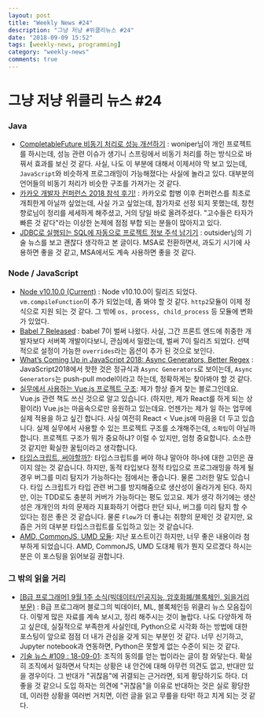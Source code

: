 ```yaml
---
layout: post
title: "Weekly News #24"
description: "그냥 저냥 #위클리뉴스 #24"
date: "2018-09-09 15:52"
tags: [weekly-news, programming]
category: "weekly-news"
comments: true
---
```


# 그냥 저냥 위클리 뉴스 #24

### Java

* [CompletableFuture 비동기 처리로 성능 개선하기](http://blog.woniper.net/361) : woniper님이 개인 프로젝트를 하시는데, 성능 관련 이슈가 생기니 스프링에서 비동기 처리를 하는 방식으로 바꿔서 효과를 보신 것 같다. 사실, 나도 이 부분에 대해서 이제서야 막 보고 있는데, `JavaScript`와 비슷하게 프로그래밍이 가능해졌다는 사실에 놀라고 있다. 대부분의 언어들의 비동기 처리가 비슷한 구조를 가져가는 것 같다. 
* [카카오 개발자 컨퍼런스 2018 참석 후기!](https://jojoldu.tistory.com/335) : 카카오로 합병 이후 컨퍼런스를 최초로 개최한게 아닐까 싶었는데, 사실 가고 싶었는데, 참가자로 선정 되지 못했는데, 창천향로님이 정리를 세세하게 해주셨고, 거의 당일 바로 올려주셨다. "고수들은 타자가 빠른 것 같다"라는 이상한 논제에 점점 부합 되는 분들이 많아지고 있다. 
* [JDBC로 실행되는 SQL에 자동으로 프로젝트 정보 주석 남기기](http://woowabros.github.io/tools/2018/08/16/jdbc-log-sql-projectinfo.html) : outsider님의 기술 뉴스를 보고 괜찮다 생각하고 본 글이다. MSA로 전환하면서, 과도기 시기에 사용하면 좋을 것 같고, MSA에서도 계속 사용하면 좋을 것 같다. 

### Node / JavaScript

* [Node v10.10.0 (Current)](https://nodejs.org/en/blog/release/v10.10.0/) : Node v10.10.0이 릴리즈 되었다. `vm.compileFunction`이 추가 되었는데, 좀 봐야 할 것 같다. `http2`모듈이 이제 정식으로 지원 되는 것 같다. 그 밖에 `os, process, child_process` 등 모듈에 변화가 있었다. 
* [Babel 7 Released](https://babeljs.io/blog/2018/08/27/7.0.0) : babel 7이 벌써 나왔다. 사실, 그간 프론트 엔드에 취중한 개발자보다 서버쪽 개발이다보니, 관심에서 밀렸는데, 벌써 7이 릴리즈 되었다. 선택적으로 설정이 가능한 `overrides`라는 옵션이 추가 된 것으로 보인다.  
* [What’s Coming Up in JavaScript 2018: Async Generators, Better Regex](https://thenewstack.io/whats-coming-up-in-javascript-2018-async-generators-better-regex/) : JavaScript2018에서 핫한 것은 정규식과 `Async Generators`로 보이는데, `Async Generators`는 push-pull model이라고 하는데, 정확하게는 찾아봐야 할 것 같다. 
* [실무에서 사용하는 Vue.js 프로젝트 구조](https://joshua1988.github.io/web-development/vuejs/vue-structure/): 제가 항상 즐겨 찾는 블로그인데요. Vue.js 관련 책도 쓰신 것으로 알고 있습니다. (하지만, 제가 React를 하게 되는 상황이라) Vue.js는 마음속으로만 응원하고 있는데요. 언젠가는 제가 일 하는 업무에 실제 적용을 하고 싶긴 합니다. 사실 여전히 React < Vue.js에 마음을 더 두고 있습니다. 실제 실무에서 사용할 수 있는 프로젝트 구조를 소개해주는데, `소확팁`이 아닐까 합니다. 프로젝트 구조가 뭐가 중요하냐? 이럴 수 있지만, 엄청 중요합니다. 소소한 것 같지만 확실한 꿀팁이라고 생각합니다. 
* [타입스크립트, 써야할까?](https://hyunseob.github.io/2018/08/12/do-you-need-to-use-ts/): 타입스크립트를 써야 하냐 말아야 하나에 대한 고민은 끊이지 않는 것 같습니다. 하지만, 동적 타입보다 정적 타입으로 프로그래밍을 하게 될 경우 버그를 미리 탐지가 가능하다는 점에서는 좋습니다. 물론 그러한 말도 있습니다. 타입 스크립트가 타입 관련 버그를 방지해줌으로 생산성이 올라가게 된다. 하지만, 이는 TDD로도 충분히 커버가 가능하다는 평도 있고요. 제가 생각 하기에는 생산성은 개개인의 차의 문제라 지표화하기 어렵다 판단 되나, 버그를 미리 탐지 할 수 있다는 점은 좋은 것 같습니다. 물론 `Flow`가 더 좋냐는 취향의 문제인 것 같지만, 요즘은 거의 대부분 타입스크립트를 도입하고 있는 것 같습니다. 
* [AMD, CommonJS, UMD 모듈](https://www.zerocho.com/category/JavaScript/post/5b67e7847bbbd3001b43fd73): 지난 포스트이긴 하지만, 너무 좋은 내용이라 첨부하게 되었습니다. AMD, CommonJS, UMD 도대체 뭐가 뭔지 모르겠다 하시는 분은 이 포스팅을 읽어보길 권합니다. 

### 그 밖의 읽을 거리

* [[B급 프로그래머] 9월 1주 소식(빅데이터/인공지능, 암호화폐/블록체인, 읽을거리 부문)](http://jhrogue.blogspot.com/2018/09/b-9-1.html) : B급 프로그래머 블로그의 빅데이터, ML, 블록체인등 위클리 뉴스 모음집이다. 이렇게 많은 자료를 계속 보시고, 정리 해주시는 것이 놀랍다. 나도 다양하게 하고 싶은데, 실질적으로 부족한게 사실인데, Python으로 시각화 하는 방법에 대한 포스팅이 앞으로 점점 더 내가 관심을 갖게 되는 부분인 것 같다. 너무 신기하고, Jupyter notebook과 연동하면, Python은 못할게 없는 수준이 되는 것 같다. 
* [기술 뉴스 #109 : 18-09-01](https://blog.outsider.ne.kr/1400): 조직의 동의를 얻는 법이라는 글이 참 와닿는다. 확실히 조직에서 일하면서 닥치는 상황은 내 안건에 대해 아무런 의견도 없고, 반대만 있을 경우이다. 그 반대가 "귀찮음"에 귀결되는 근거라면, 되게 황당하기도 하다. 더 좋을 것 같으니 도입 하자는 의견에 "귀찮음"을 이유로 반대하는 것은 실로 황당한데, 이러한 상황을 여러번 거치면, 이런 글을 읽고 무릎을 타악! 하고 치게 되는 것 같다. 
